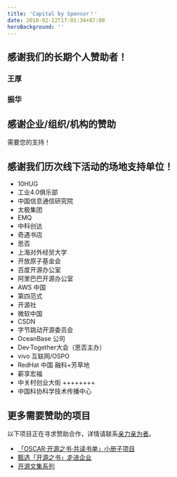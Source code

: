 ```yaml
---
title: 'Capital by Sponsor！'
date: 2018-02-22T17:01:34+07:00
heroBackground: ''
---
```


## 感谢我们的长期个人赞助者！

### 王厚
### 振华

## 感谢企业/组织/机构的赞助

需要您的支持！

## 感谢我们历次线下活动的场地支持单位！

* 10HUG
* 工业4.0俱乐部
* 中国信息通信研究院
* 太极集团
* EMQ 
* 中科创达
* 奇遇书店
* 思否
* 上海对外经贸大学
* 开放原子基金会
* 百度开源办公室
* 阿里巴巴开源办公室
* AWS 中国
* 第四范式
* 开源社
* 微软中国
* CSDN
* 字节跳动开源委员会
* OceanBase 公司
* Dev·Together大会（思否主办）
* vivo 互联网/OSPO
* RedHat 中国 融科+芳草地
* 薪享宏福
* 中关村创业大街 ++++++++
* 中国科协科学技术传播中心

## 更多需要赞助的项目

以下项目正在寻求赞助合作，详情请联系[亲力亲为者](/contact/)。

* [「OSCAR·开源之书·共读书单」小册子项目](https://github.com/oscar-open-source-book/booklet-2022)
* [甄选「开源之书」走进企业](/posts/reading-go-into-enterprise/)
* [开源文集系列](/posts/open-source-way-collection/)